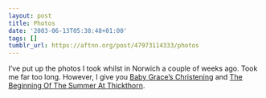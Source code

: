 ```yaml
---
layout: post
title: Photos
date: '2003-06-13T05:38:48+01:00'
tags: []
tumblr_url: https://aftnn.org/post/47973114333/photos
---
```

<p>I&rsquo;ve put up the photos I took whilst in Norwich a couple of weeks ago. Took me far too long. However, I give you <a href="http://aftnn.org/gallery/babygrace/">Baby Grace&rsquo;s Christening</a> and <a href="http://aftnn.org/gallery/summer/">The Beginning Of The Summer At Thickthorn</a>.</p>
